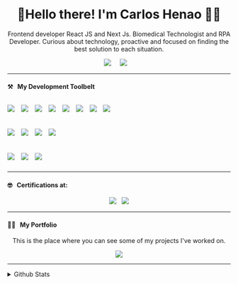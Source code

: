 <h1 align='center'>🖖Hello there! I'm Carlos Henao 🧑‍💻</h1>

<p align='center'>
    Frontend developer React JS and Next Js. Biomedical Technologist and RPA Developer.
    Curious about technology, proactive and focused on finding the best solution to each situation.
</p>

<p align='center'>
    <a href="https://www.linkedin.com/in/carlos-henaog/"><img src="https://img.shields.io/badge/linkedin-%230077B5.svg?&style=for-the-badge&logo=linkedin&logoColor=white" /></a>&nbsp;&nbsp;&nbsp;&nbsp;
    <a href="mailto:carlos.henaog@udea.edu.co?subject=Hello%20Carlos"><img src="https://img.shields.io/badge/gmail-%23D14836.svg?&style=for-the-badge&logo=gmail&logoColor=white" /></a>&nbsp;&nbsp;&nbsp;&nbsp;


</p>

<hr>

<h4>⚒&nbsp;&nbsp;&nbsp;My Development Toolbelt</h4>
<p >
  <h2><h2/>
  <img src="https://img.shields.io/badge/HTML5-E34F26?style=for-the-badge&logo=html5&logoColor=white"/>&nbsp;&nbsp;
  <img src="https://img.shields.io/badge/CSS3-1572B6?style=for-the-badge&logo=css3&logoColor=white"/>&nbsp;&nbsp;
  <img src="https://img.shields.io/badge/JavaScript-323330?style=for-the-badge&logo=javascript&logoColor=F7DF1E"/>&nbsp;&nbsp;
  <img src="https://img.shields.io/badge/TypeScript-007ACC?style=for-the-badge&logo=typescript&logoColor=white"/>&nbsp;&nbsp;
  <img src="https://img.shields.io/badge/React-20232A?style=for-the-badge&logo=react&logoColor=61DAFB"/>&nbsp;&nbsp;
  <img src="https://img.shields.io/badge/Tailwind_CSS-38B2AC?style=for-the-badge&logo=tailwind-css&logoColor=white"/>&nbsp;&nbsp;
  <img src="https://img.shields.io/badge/Bootstrap-563D7C?style=for-the-badge&logo=bootstrap&logoColor=white"/>&nbsp;&nbsp;
  <img src="https://img.shields.io/badge/Redux-593D88?style=for-the-badge&logo=redux&logoColor=white"/>&nbsp;&nbsp;
  
  <h2><h2/>
      <img src="https://img.shields.io/badge/Node.js-43853D?style=for-the-badge&logo=node.js&logoColor=white"/>&nbsp;&nbsp;    
    <img src="https://img.shields.io/badge/Python-3776AB?style=for-the-badge&logo=python&logoColor=white"/>&nbsp;&nbsp;
        <img src="https://img.shields.io/badge/MySQL-00000F?style=for-the-badge&logo=mysql&logoColor=white"/>&nbsp;&nbsp;
  <img src="https://img.shields.io/badge/mongodb%20-%2358aa50.svg?&style=for-the-badge&logo=mongodb&logoColor=white" />&nbsp;&nbsp;
    
  <h2><h2/>
  <img src="https://img.shields.io/badge/linux%20-%23000.svg?&style=for-the-badge&logo=linux&logoColor=white" />&nbsp;&nbsp;
  <img src="https://img.shields.io/badge/git%20-%23F05133.svg?&style=for-the-badge&logo=git&logoColor=white" />&nbsp;&nbsp;
    <img src="https://img.shields.io/badge/github%20-%23000.svg?&style=for-the-badge&logo=github&logoColor=white" />&nbsp;&nbsp;
 
</p>

<hr>

<h4>🤓&nbsp;&nbsp;&nbsp;Certifications at: </h4>

<p align="Center">
    <a href="https://platzi.com/@carloshenaog/">
    <img src="https://img.shields.io/badge/-Platzi-223452?style=for-the-badge&labelColor=223452&logo=Platzi&logoColor=97CA3E" /></a>&nbsp;&nbsp;
    <a href="https://certificates.automationanywhere.com/262461a4-0264-48c2-b345-09bb5c3d6582">
    <img src="https://university.automationanywhere.com/templates/g5_helium/custom/images/header/logo_automation-anywhere.png" /></a>
</p>

<hr>
<h4>👨‍💻&nbsp;&nbsp;&nbsp;My Portfolio</h4>


<p align="Center">This is the place where you can see some of my projects I've worked on.</p>
<p align="Center">   
    <a href="https://carlos-henao-portfolio-frontend.vercel.app/">
    <img src="https://img.shields.io/badge/-Portfolio%20Here-FFFFFF?&logo=GitHub&logoColor=black&style=for-the-badge"/></a>

</p>


<hr>

<details>
<summary>
  Github Stats
</summary>

<br >

<p>
    <a href="https://github.com/carlosHGit/"><img src="https://shields-io-visitor-counter.herokuapp.com/badge?page=juanpanu.juanpanu&label=Visitor%20Counter&labelColor=000000&logo=GitHub&logoColor=FFFFFF&color=1D70B8&style=for-the-badge"/></a>&nbsp;&nbsp;
  <a href="https://github.com/carlosHGit/"><img src="https://img.shields.io/github/followers/carlosHGit?color=5C005C&logo=Github&logoColor=FFFFFF&style=for-the-badge&labelColor=5C005C"/></a>
  
  
  <img src="https://github-readme-stats.vercel.app/api?username=carlosHGit&theme=blue-green"/>
   
  
</p>
</details>
